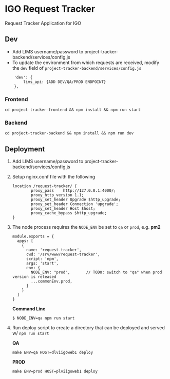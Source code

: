 # IGO Request Tracker
Request Tracker Application for IGO

## Dev
* Add LIMS username/password to project-tracker-backend/services/config.js
* To update the environment from which requests are received, modify the `dev` field of `project-tracker-backend/services/config.js`
```
    'dev': {
        lims_api: {ADD DEV/QA/PROD ENDPOINT}
    },
```

### Frontend
```
cd project-tracker-frontend && npm install && npm run start
```
### Backend
```
cd project-tracker-backend && npm install && npm run dev
```

## Deployment
1) Add LIMS username/password to project-tracker-backend/services/config.js
2) Setup nginx.conf file with the following
    ```
    location /request-tracker/ {
            proxy_pass    http://127.0.0.1:4000/;
            proxy_http_version 1.1;
            proxy_set_header Upgrade $http_upgrade;
            proxy_set_header Connection 'upgrade';
            proxy_set_header Host $host;
            proxy_cache_bypass $http_upgrade;
    }
    ```
3) The node process requires the `NODE_ENV` be set to `qa` or `prod`, e.g.
    **pm2**
    ```
    module.exports = {
      apps: [
        {
          name: 'request-tracker',
          cwd: '/srv/www/request-tracker',
          script: 'npm',
          args: 'start',
          env: {
            NODE_ENV: "prod",       // TODO: switch to "qa" when prod version is released
            ...commonEnv.prod,
          }
        }
      ]
    }
    ```
    **Command Line**
    ```
    $ NODE_ENV=qa npm run start
    ```
4) Run deploy script to create a directory that can be deployed and served w/ `npm run start`

    **QA**
    ``` 
    make ENV=qa HOST=dlviigoweb1 deploy
    ```
    **PROD**
    ``` 
    make ENV=prod HOST=plviigoweb1 deploy
    ```
